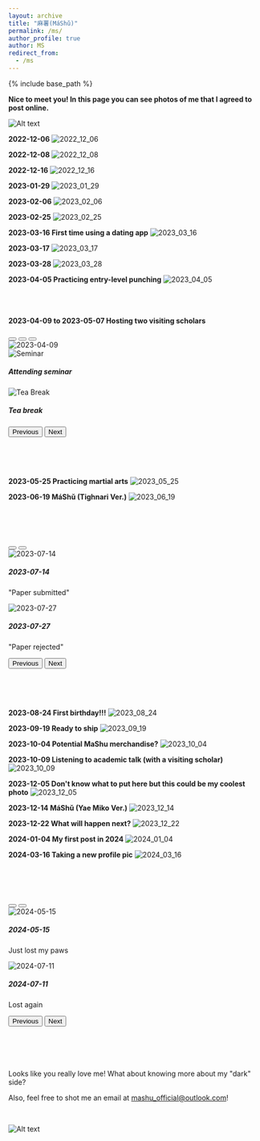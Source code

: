 ```yaml
---
layout: archive
title: "麻薯(MáShǔ)"
permalink: /ms/
author_profile: true
author: MS
redirect_from:
  - /ms
---
```


{% include base_path %}

**Nice to meet you! In this page you can see photos of me that I agreed to post online.**

![Alt text](https://rihuanhuang.github.io/images/MS/20230112.jpg "N2MY")

**2022-12-06**
<img src="https://rihuanhuang.github.io/images/MS/20221206.jpg" alt="2022_12_06" title="2022_12_06" style="max-height: 1600px; object-fit: cover;">

**2022-12-08**
<img src="https://rihuanhuang.github.io/images/MS/20221208.jpg" alt="2022_12_08" title="2022_12_08" style="max-height: 1600px; object-fit: cover;">

**2022-12-16**
<img src="https://rihuanhuang.github.io/images/MS/20221216.jpg" alt="2022_12_16" title="2022_12_16" style="max-height: 1600px; object-fit: cover;">

**2023-01-29**
<img src="https://rihuanhuang.github.io/images/MS/20230129.jpg" alt="2023_01_29" title="2023_01_29" style="max-height: 1600px; object-fit: cover;">

**2023-02-06**
<img src="https://rihuanhuang.github.io/images/MS/20230206.jpg" alt="2023_02_06" title="2023_02_06" style="max-height: 1600px; object-fit: cover;">

**2023-02-25**
<img src="https://rihuanhuang.github.io/images/MS/20230225.jpg" alt="2023_02_25" title="2023_02_25" style="max-height: 1600px; object-fit: cover;">

**2023-03-16 First time using a dating app** 
<img src="https://rihuanhuang.github.io/images/MS/20230316.jpg" alt="2023_03_16" title="2023_03_16" style="max-height: 1600px; object-fit: cover;">

**2023-03-17**
<img src="https://rihuanhuang.github.io/images/MS/20230317.jpg" alt="2023_03_17" title="2023_03_17" style="max-height: 1600px; object-fit: cover;">

**2023-03-28**
<img src="https://rihuanhuang.github.io/images/MS/20230328.jpg" alt="2023_03_28" title="2023_03_28" style="max-height: 1600px; object-fit: cover;">

**2023-04-05 Practicing entry-level punching**
<img src="https://rihuanhuang.github.io/images/MS/20230405.jpg" alt="2023_04_05" title="2023_04_05" style="max-height: 1600px; object-fit: cover;">

<br><br><br>
**2023-04-09 to 2023-05-07 Hosting two visiting scholars**
<br>
<div id="carouselMS1" class="carousel slide" data-bs-ride="carousel">
  <div class="carousel-indicators">
    <button type="button" data-bs-target="#carouselMS1" data-bs-slide-to="0" class="active" aria-current="true" aria-label="Slide 1"></button>
    <button type="button" data-bs-target="#carouselMS1" data-bs-slide-to="1" aria-label="Slide 2"></button>
    <button type="button" data-bs-target="#carouselMS1" data-bs-slide-to="2" aria-label="Slide 3"></button>
  </div>
  <div class="carousel-inner">
    <div class="carousel-item active" data-bs-interval="2000">
      <img src="https://rihuanhuang.github.io/images/MS/20230409.jpg" class="d-block w-100" alt="2023-04-09" style="max-height: 1600px; object-fit: cover;">
      <div class="carousel-caption d-none d-md-block">
      </div>
    </div>
    <div class="carousel-item" data-bs-interval="2000">
      <img src="https://rihuanhuang.github.io/images/MS/Seminar.jpg" class="d-block w-100" alt="Seminar" style="max-height: 1600px; object-fit: cover;">
      <div class="carousel-caption d-none d-md-block">
        <h5>Attending seminar</h5>
      </div>
    </div>
    <div class="carousel-item" data-bs-interval="2000">
      <img src="https://rihuanhuang.github.io/images/MS/TeaBreak.jpg" class="d-block w-100" alt="Tea Break" style="max-height: 1600px; object-fit: cover;">
      <div class="carousel-caption d-none d-md-block">
        <h5>Tea break</h5>
      </div>
    </div>
  </div>
  <button class="carousel-control-prev" type="button" data-bs-target="#carouselMS1" data-bs-slide="prev">
    <span class="carousel-control-prev-icon" aria-hidden="true"></span>
    <span class="visually-hidden">Previous</span>
  </button>
  <button class="carousel-control-next" type="button" data-bs-target="#carouselMS1" data-bs-slide="next">
    <span class="carousel-control-next-icon" aria-hidden="true"></span>
    <span class="visually-hidden">Next</span>
  </button>
</div>

<br><br><br>

**2023-05-25 Practicing martial arts**
<img src="https://rihuanhuang.github.io/images/MS/20230525.jpg" alt="2023_05_25" title="2023_05_25" style="max-height: 1600px; object-fit: cover;">


**2023-06-19 MáShǔ (Tighnari Ver.)**
<img src="https://rihuanhuang.github.io/images/MS/20230619.jpg" alt="2023_06_19" title="2023_06_19" style="max-height: 1600px; object-fit: cover;">


<br><br><br>
<div id="carouselMS2" class="carousel slide" data-bs-ride="carousel">
  <div class="carousel-indicators">
    <button type="button" data-bs-target="#carouselMS2" data-bs-slide-to="0" class="active" aria-current="true" aria-label="Slide 1"></button>
    <button type="button" data-bs-target="#carouselMS2" data-bs-slide-to="1" aria-label="Slide 2"></button>
  </div>

  <div class="carousel-inner">
    <div class="carousel-item active" data-bs-interval="2000"> <!-- Added 'active' class -->
      <img src="https://rihuanhuang.github.io/images/MS/20230714.jpg" class="d-block w-100" alt="2023-07-14">
      <div class="carousel-caption d-none d-md-block">
        <h5>2023-07-14</h5>
        <p>"Paper submitted"</p>
      </div>
    </div>
    <div class="carousel-item" data-bs-interval="2000">
      <img src="https://rihuanhuang.github.io/images/MS/20230727.jpg" class="d-block w-100" alt="2023-07-27">
      <div class="carousel-caption d-none d-md-block">
        <h5>2023-07-27</h5>
        <p>"Paper rejected"</p>
      </div>
    </div>
  </div>
  
  <button class="carousel-control-prev" type="button" data-bs-target="#carouselMS2" data-bs-slide="prev">
    <span class="carousel-control-prev-icon" aria-hidden="true"></span>
    <span class="visually-hidden">Previous</span>
  </button>
  <button class="carousel-control-next" type="button" data-bs-target="#carouselMS2" data-bs-slide="next">
    <span class="carousel-control-next-icon" aria-hidden="true"></span>
    <span class="visually-hidden">Next</span>
  </button>
</div>

<br><br><br>

**2023-08-24 First birthday!!!**
<img src="https://rihuanhuang.github.io/images/MS/20230824.jpg" alt="2023_08_24" title="Birthday" style="max-height: 1600px; object-fit: cover;">

**2023-09-19 Ready to ship**
<img src="https://rihuanhuang.github.io/images/MS/20230919.jpg" alt="2023_09_19" title="2023_09_19" style="max-height: 1600px; object-fit: cover;">

**2023-10-04 Potential MaShu merchandise?**
<img src="https://rihuanhuang.github.io/images/MS/20231004.jpg" alt="2023_10_04" title="2023_10_04" style="max-height: 1600px; object-fit: cover;">

**2023-10-09 Listening to academic talk (with a visiting scholar)**
<img src="https://rihuanhuang.github.io/images/MS/20231009.jpg" alt="2023_10_09" title="2023_10_09" style="max-height: 1600px; object-fit: cover;">

**2023-12-05 Don't know what to put here but this could be my coolest photo**
<img src="https://rihuanhuang.github.io/images/MS/20231205.jpg" alt="2023_12_05" title="2023_10_05" style="max-height: 1600px; object-fit: cover;">

**2023-12-14 MáShǔ (Yae Miko Ver.)**
<img src="https://rihuanhuang.github.io/images/MS/20231214.jpg" alt="2023_12_14" title="2023_12_14" style="max-height: 1600px; object-fit: cover;">

**2023-12-22 What will happen next?**
<img src="https://rihuanhuang.github.io/images/MS/20231222.jpg" alt="2023_12_22" title="2023_12_22" style="max-height: 1600px; object-fit: cover;">

**2024-01-04 My first post in 2024**
<img src="https://rihuanhuang.github.io/images/MS/20240104.jpg" alt="2024_01_04" title="2024_01_04" style="max-height: 1600px; object-fit: cover;">

**2024-03-16 Taking a new profile pic**
<img src="https://rihuanhuang.github.io/images/MS/20240316.jpg" alt="2024_03_16" title="2024_03_16" style="max-height: 1600px; object-fit: cover;">

<br><br><br>
<div id="carouselMS3" class="carousel slide" data-bs-ride="carousel">
  <div class="carousel-indicators">
    <button type="button" data-bs-target="#carouselMS3" data-bs-slide-to="0" class="active" aria-current="true" aria-label="Slide 1"></button>
    <button type="button" data-bs-target="#carouselMS3" data-bs-slide-to="1" aria-label="Slide 2"></button>
  </div>
  <div class="carousel-inner">
    <div class="carousel-item active" data-bs-interval="2000">
      <img src="https://rihuanhuang.github.io/images/MS/20240515.jpg" class="d-block w-100" alt="2024-05-15">
      <div class="carousel-caption d-none d-md-block">
        <h5>2024-05-15</h5>
        <p>Just lost my paws</p>
      </div>
    </div>
    <div class="carousel-item" data-bs-interval="2000">
      <img src="https://rihuanhuang.github.io/images/MS/20240711.jpg" class="d-block w-100" alt="2024-07-11">
      <div class="carousel-caption d-none d-md-block">
        <h5>2024-07-11</h5>
        <p>Lost again</p>
      </div>
    </div>
  </div>
  <button class="carousel-control-prev" type="button" data-bs-target="#carouselMS3" data-bs-slide="prev">
    <span class="carousel-control-prev-icon" aria-hidden="true"></span>
    <span class="visually-hidden">Previous</span>
  </button>
  <button class="carousel-control-next" type="button" data-bs-target="#carouselMS3" data-bs-slide="next">
    <span class="carousel-control-next-icon" aria-hidden="true"></span>
    <span class="visually-hidden">Next</span>
  </button>
</div>
<br><br><br>

<br>
<br>
Looks like you really love me! What about knowing more about my "dark" side?

Also, feel free to shot me an email at [mashu_official@outlook.com](mailto:mashu_official@outlook.com)!

<br>

![Alt text](https://rihuanhuang.github.io/images/MS/meme.png "meme")